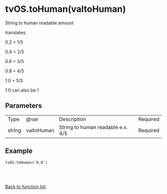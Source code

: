 # tvOS.toHuman(valtoHuman)

String to human readable amount

translates:

0.2 = 1/5

0.4 = 2/5

0.6 = 3/5

0.8 = 4/5

1.0 = 5/5

1.0 can also be 1

## Parameters

<table><tr><td>Type</td><td>@var</td><td>Description</td><td>Required</td></tr><tr><td>string</td><td>valtoHuman</td><td>String to human readable e.x. 4/5</td><td>Required</td></tr></table>

## Example

    tvOS.toHuman('0.8')


<br><br>

[Back to function list](https://github.com/wdg/tvOS.js/wiki/tvOS.js-Function-list)